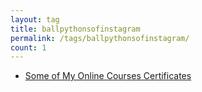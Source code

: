 ```yaml
---
layout: tag
title: ballpythonsofinstagram
permalink: /tags/ballpythonsofinstagram/
count: 1
---
```


- [Some of My Online Courses Certificates](https://samirpaulb.github.io/blog-jekyll/posts/some-of-my-online-courses-certificates/)
